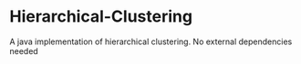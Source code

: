 # Hierarchical-Clustering
A java implementation of hierarchical clustering. No external dependencies needed
